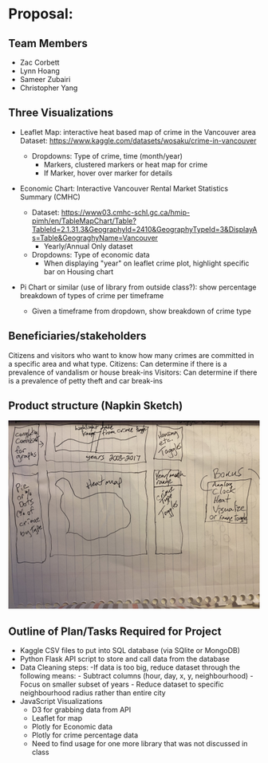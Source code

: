 # Proposal:

## Team Members
- Zac Corbett
- Lynn Hoang
- Sameer Zubairi
- Christopher Yang 

## Three Visualizations 

- Leaflet Map: interactive heat based map of crime in the Vancouver area
Dataset: https://www.kaggle.com/datasets/wosaku/crime-in-vancouver
    - Dropdowns: Type of crime, time (month/year) 
        - Markers, clustered markers or heat map for crime
        - If Marker, hover over marker for details

- Economic Chart: Interactive Vancouver Rental Market Statistics Summary (CMHC)
    - Dataset: https://www03.cmhc-schl.gc.ca/hmip-pimh/en/TableMapChart/Table?TableId=2.1.31.3&GeographyId=2410&GeographyTypeId=3&DisplayAs=Table&GeograghyName=Vancouver
		- Yearly/Annual Only dataset
	- Dropdowns: Type of economic data
		- When displaying "year" on leaflet crime plot, highlight specific bar on Housing chart

- Pi Chart or similar (use of library from outside class?): show percentage breakdown of types of crime per timeframe
    - Given a timeframe from dropdown, show breakdown of crime type 

## Beneficiaries/stakeholders
Citizens and visitors who want to know how many crimes are committed in a specific area and what type. 
Citizens: Can determine if there is a prevalence of vandalism or house break-ins
Visitors: Can determine if there is a prevalence of petty theft and car break-ins

## Product structure (Napkin Sketch)
![Napkin Sketch](Images/proposal.jpg)


## Outline of Plan/Tasks Required for Project
- Kaggle CSV files to put into SQL database (via SQlite or MongoDB)
- Python Flask API script to store and call data from the database
- Data Cleaning steps:
    -If data is too big, reduce dataset through the following means:
        - Subtract columns (hour, day, x, y, neighbourhood)
        - Focus on smaller subset of years
        - Reduce dataset to specific neighbourhood radius rather than entire city
- JavaScript Visualizations
    - D3 for grabbing data from API
    - Leaflet for map
    - Plotly for Economic data
    - Plotly for crime percentage data
    - Need to find usage for one more library that was not discussed in class
